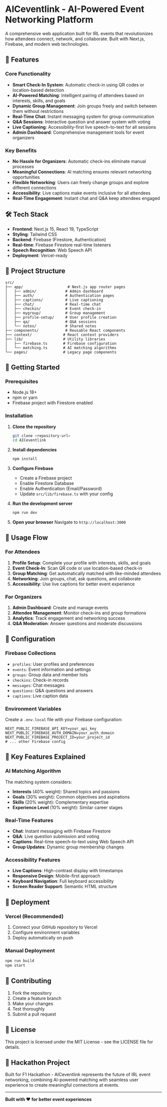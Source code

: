 # AICeventlink - AI-Powered Event Networking Platform

A comprehensive web application built for IRL events that revolutionizes how attendees connect, network, and collaborate. Built with Next.js, Firebase, and modern web technologies.

## 🚀 Features

### Core Functionality
- **Smart Check-In System**: Automatic check-in using QR codes or location-based detection
- **AI-Powered Matching**: Intelligent pairing of attendees based on interests, skills, and goals
- **Dynamic Group Management**: Join groups freely and switch between them without restrictions
- **Real-Time Chat**: Instant messaging system for group communication
- **Q&A Sessions**: Interactive question and answer system with voting
- **Live Captioning**: Accessibility-first live speech-to-text for all sessions
- **Admin Dashboard**: Comprehensive management tools for event organizers

### Key Benefits
- **No Hassle for Organizers**: Automatic check-ins eliminate manual processes
- **Meaningful Connections**: AI matching ensures relevant networking opportunities
- **Flexible Networking**: Users can freely change groups and explore different connections
- **Accessibility**: Live captions make events inclusive for all attendees
- **Real-Time Engagement**: Instant chat and Q&A keep attendees engaged

## 🛠️ Tech Stack

- **Frontend**: Next.js 15, React 19, TypeScript
- **Styling**: Tailwind CSS
- **Backend**: Firebase (Firestore, Authentication)
- **Real-time**: Firebase Firestore real-time listeners
- **Speech Recognition**: Web Speech API
- **Deployment**: Vercel-ready

## 📁 Project Structure

```
src/
├── app/                    # Next.js app router pages
│   ├── admin/             # Admin dashboard
│   ├── auth/              # Authentication pages
│   ├── captions/          # Live captioning
│   ├── chat/              # Real-time chat
│   ├── checkin/           # Event check-in
│   ├── mygroup/           # Group management
│   ├── profile-setup/     # User profile creation
│   ├── qa/                # Q&A sessions
│   └── notes/             # Shared notes
├── components/            # Reusable React components
├── context/              # React context providers
├── lib/                  # Utility libraries
│   ├── firebase.ts       # Firebase configuration
│   └── matching.ts       # AI matching algorithms
└── pages/                # Legacy page components
```

## 🚀 Getting Started

### Prerequisites
- Node.js 18+ 
- npm or yarn
- Firebase project with Firestore enabled

### Installation

1. **Clone the repository**
   ```bash
   git clone <repository-url>
   cd AICeventlink
   ```

2. **Install dependencies**
   ```bash
   npm install
   ```

3. **Configure Firebase**
   - Create a Firebase project
   - Enable Firestore Database
   - Enable Authentication (Email/Password)
   - Update `src/lib/firebase.ts` with your config

4. **Run the development server**
   ```bash
   npm run dev
   ```

5. **Open your browser**
   Navigate to `http://localhost:3000`

## 📱 Usage Flow

### For Attendees
1. **Profile Setup**: Complete your profile with interests, skills, and goals
2. **Event Check-In**: Scan QR code or use location-based check-in
3. **Group Matching**: Get automatically matched with like-minded attendees
4. **Networking**: Join groups, chat, ask questions, and collaborate
5. **Accessibility**: Use live captions for better event experience

### For Organizers
1. **Admin Dashboard**: Create and manage events
2. **Attendee Management**: Monitor check-ins and group formations
3. **Analytics**: Track engagement and networking success
4. **Q&A Moderation**: Answer questions and moderate discussions

## 🔧 Configuration

### Firebase Collections
- `profiles`: User profiles and preferences
- `events`: Event information and settings
- `groups`: Group data and member lists
- `checkins`: Check-in records
- `messages`: Chat messages
- `questions`: Q&A questions and answers
- `captions`: Live caption data

### Environment Variables
Create a `.env.local` file with your Firebase configuration:
```env
NEXT_PUBLIC_FIREBASE_API_KEY=your_api_key
NEXT_PUBLIC_FIREBASE_AUTH_DOMAIN=your_auth_domain
NEXT_PUBLIC_FIREBASE_PROJECT_ID=your_project_id
# ... other Firebase config
```

## 🎯 Key Features Explained

### AI Matching Algorithm
The matching system considers:
- **Interests** (40% weight): Shared topics and passions
- **Goals** (30% weight): Common objectives and aspirations
- **Skills** (20% weight): Complementary expertise
- **Experience Level** (10% weight): Similar career stages

### Real-Time Features
- **Chat**: Instant messaging with Firebase Firestore
- **Q&A**: Live question submission and voting
- **Captions**: Real-time speech-to-text using Web Speech API
- **Group Updates**: Dynamic group membership changes

### Accessibility Features
- **Live Captions**: High-contrast display with timestamps
- **Responsive Design**: Mobile-first approach
- **Keyboard Navigation**: Full keyboard accessibility
- **Screen Reader Support**: Semantic HTML structure

## 🚀 Deployment

### Vercel (Recommended)
1. Connect your GitHub repository to Vercel
2. Configure environment variables
3. Deploy automatically on push

### Manual Deployment
```bash
npm run build
npm start
```

## 🤝 Contributing

1. Fork the repository
2. Create a feature branch
3. Make your changes
4. Test thoroughly
5. Submit a pull request

## 📄 License

This project is licensed under the MIT License - see the LICENSE file for details.

## 🎉 Hackathon Project

Built for F1 Hackathon - AICeventlink represents the future of IRL event networking, combining AI-powered matching with seamless user experience to create meaningful connections at events.

---

**Built with ❤️ for better event experiences**